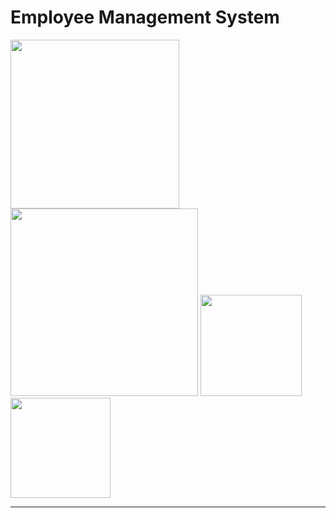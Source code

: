 # Employee Management System

<span><img src="https://miro.medium.com/max/1200/1*tio5GxAegTbPm5pl-aPfEQ.jpeg" width="270">
<img src="https://encrypted-tbn0.gstatic.com/images?q=tbn:ANd9GcS8pnaTBDAwdgnFakZABH2ylct9QoUbMtyMmw&usqp=CAU" width="300"></span>
<img src="https://miro.medium.com/max/700/1*VstWEsGPYwhDG2-KOBVrNQ.png" width="162"></span>
<img src="https://encrypted-tbn0.gstatic.com/images?q=tbn:ANd9GcR55vtgY0RdsiWS00pAG0LZRFaTCAJi93RPGQ&usqp=CAU" width="160"></span>
<hr/>


